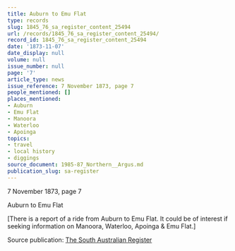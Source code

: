 ```yaml
---
title: Auburn to Emu Flat
type: records
slug: 1845_76_sa_register_content_25494
url: /records/1845_76_sa_register_content_25494/
record_id: 1845_76_sa_register_content_25494
date: '1873-11-07'
date_display: null
volume: null
issue_number: null
page: '7'
article_type: news
issue_reference: 7 November 1873, page 7
people_mentioned: []
places_mentioned:
- Auburn
- Emu Flat
- Manoora
- Waterloo
- Apoinga
topics:
- travel
- local history
- diggings
source_document: 1985-87_Northern__Argus.md
publication_slug: sa-register
---
```


7 November 1873, page 7

Auburn to Emu Flat

[There is a report of a ride from Auburn to Emu Flat.  It could be of interest if seeking information on Manoora, Waterloo, Apoinga & Emu Flat.]

Source publication: [The South Australian Register](/publications/sa-register/)

